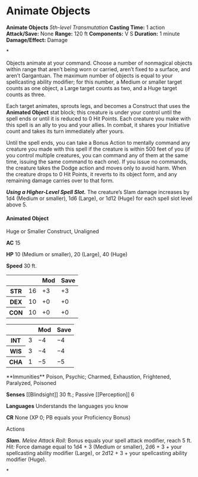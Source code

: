 # Animate Objects

**Animate Objects**
_5th-level Transmutation_
**Casting Time:** 1 action
**Attack/Save:** None
**Range:** 120 ft
**Components:** V S
**Duration:** 1 minute
**Damage/Effect:** Damage

*<p>Objects animate at your command. Choose a number of nonmagical objects within range that aren’t being worn or carried, aren’t fixed to a surface, and aren’t Gargantuan. The maximum number of objects is equal to your spellcasting ability modifier; for this number, a Medium or smaller target counts as one object, a Large target counts as two, and a Huge target counts as three.

Each target animates, sprouts legs, and becomes a Construct that uses the **Animated Object** stat block; this creature is under your control until the spell ends or until it is reduced to 0 Hit Points. Each creature you make with this spell is an ally to you and your allies. In combat, it shares your Initiative count and takes its turn immediately after yours.

Until the spell ends, you can take a Bonus Action to mentally command any creature you made with this spell if the creature is within 500 feet of you (if you control multiple creatures, you can command any of them at the same time, issuing the same command to each one). If you issue no commands, the creature takes the Dodge action and moves only to avoid harm. When the creature drops to 0 Hit Points, it reverts to its object form, and any remaining damage carries over to that form.

***Using a Higher-Level Spell Slot.*** The creature’s Slam damage increases by 1d4 (Medium or smaller), 1d6 (Large), or 1d12 (Huge) for each spell slot level above 5.</p>
<div class="stat-block">
<h4 id="AnimatedObject" class="compendium-hr">Animated Object</h4>
<p>Huge or Smaller Construct, Unaligned

**AC** 15

**HP** 10 (Medium or smaller), 20 (Large), 40 (Huge)

**Speed** 30 ft.</p>
<div class="stats">
<table class="physical abilities-saves">
<thead>
<tr>
<th> </th>
<th> </th>
<th>Mod</th>
<th>Save</th>
</tr>
</thead>
<tbody>
<tr>
<th>STR</th>
<td>16</td>
<td>+3</td>
<td>+3</td>
</tr>
<tr>
<th>DEX</th>
<td>10</td>
<td>+0</td>
<td>+0</td>
</tr>
<tr>
<th>CON</th>
<td>10</td>
<td>+0</td>
<td>+0</td>
</tr>
</tbody>
</table>
<table class="mental abilities-saves">
<thead>
<tr>
<th> </th>
<th> </th>
<th>Mod</th>
<th>Save</th>
</tr>
</thead>
<tbody>
<tr>
<th>INT</th>
<td>3</td>
<td>−4</td>
<td>−4</td>
</tr>
<tr>
<th>WIS</th>
<td>3</td>
<td>−4</td>
<td>−4</td>
</tr>
<tr>
<th>CHA</th>
<td>1</td>
<td>−5</td>
<td>−5</td>
</tr>
</tbody>
</table>
<p>**Immunities** Poison, Psychic; Charmed, Exhaustion, Frightened, Paralyzed, Poisoned

**Senses** [[Blindsight]] 30 ft.; Passive [[Perception]] 6

**Languages** Understands the languages you know

**CR** None (XP 0; PB equals your Proficiency Bonus)</p>
<p class="monster-header">Actions

***Slam.*** *Melee Attack Roll:* Bonus equals your spell attack modifier, reach 5 ft. *Hit:* Force damage equal to 1d4 + 3 (Medium or smaller), 2d6 + 3 + your spellcasting ability modifier (Large), or 2d12 + 3 + your spellcasting ability modifier (Huge).</p>*